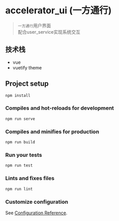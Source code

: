 # accelerator_ui (一方通行)
> `一方通行`用户界面  
> 配合user_service实现系统交互

## 技术栈
- vue
- vuetify theme

## Project setup
```
npm install
```

### Compiles and hot-reloads for development
```
npm run serve
```

### Compiles and minifies for production
```
npm run build
```

### Run your tests
```
npm run test
```

### Lints and fixes files
```
npm run lint
```

### Customize configuration
See [Configuration Reference](https://cli.vuejs.org/config/).

